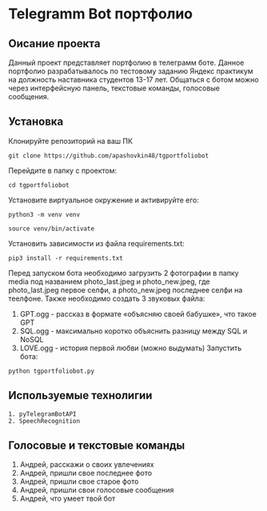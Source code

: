 # Telegramm Bot портфолио

## Оисание проекта

Данный проект представляет портфолию в телеграмм боте. Данное портфолио разрабатывалось по тестовому заданию Яндекс практикум на должность наставника студентов 13-17 лет. Общаться с ботом можно через интерфейсную панель, текстовые команды, голосовые сообщения.

## Установка

Клонируйте репозиторий на ваш ПК
```
git clone https://github.com/apashovkin48/tgportfoliobot
```
Перейдите в папку с проектом:
```
cd tgportfoliobot
```
Установите виртуальное окружение и активируйте его:
```
python3 -m venv venv
```
```
source venv/bin/activate
```
Установить зависимости из файла requirements.txt:
```
pip3 install -r requirements.txt
```
Перед запуском бота необходимо загрузить 2 фотографии в папку media под названием photo_last.jpeg и photo_new.jpeg, где photo_last.jpeg первое селфи, а photo_new.jpeg последнее селфи на теелфоне. Также необходимо создать 3 звуковых файла:
1. GPT.ogg - рассказ в формате «объясняю своей бабушке», что такое GPT
2. SQL.ogg - максимально коротко объяснить разницу между SQL и NoSQL
3. LOVE.ogg - история первой любви (можно выдумать)
Запустить бота:
```
python tgportfoliobot.py
```

## Используемые технолигии
```
1. pyTelegramBotAPI
2. SpeechRecognition
```

## Голосовые и текстовые команды

1. Андрей, расскажи о своих увлечениях
2. Андрей, пришли свое последнее фото
3. Андрей, пришли свое старое фото
4. Андрей, пришли свои голосовые сообщения
5. Андрей, что умеет твой бот